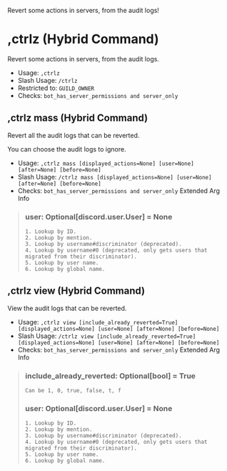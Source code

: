 Revert some actions in servers, from the audit logs!

# ,ctrlz (Hybrid Command)
Revert some actions in servers, from the audit logs.<br/>
 - Usage: `,ctrlz`
 - Slash Usage: `/ctrlz`
 - Restricted to: `GUILD_OWNER`
 - Checks: `bot_has_server_permissions and server_only`
## ,ctrlz mass (Hybrid Command)
Revert all the audit logs that can be reverted.<br/>

You can choose the audit logs to ignore.<br/>
 - Usage: `,ctrlz mass [displayed_actions=None] [user=None] [after=None] [before=None]`
 - Slash Usage: `/ctrlz mass [displayed_actions=None] [user=None] [after=None] [before=None]`
 - Checks: `bot_has_server_permissions and server_only`
Extended Arg Info
> ### user: Optional[discord.user.User] = None
> 
> 
>     1. Lookup by ID.
>     2. Lookup by mention.
>     3. Lookup by username#discriminator (deprecated).
>     4. Lookup by username#0 (deprecated, only gets users that migrated from their discriminator).
>     5. Lookup by user name.
>     6. Lookup by global name.
> 
>     
## ,ctrlz view (Hybrid Command)
View the audit logs that can be reverted.<br/>
 - Usage: `,ctrlz view [include_already_reverted=True] [displayed_actions=None] [user=None] [after=None] [before=None]`
 - Slash Usage: `/ctrlz view [include_already_reverted=True] [displayed_actions=None] [user=None] [after=None] [before=None]`
 - Checks: `bot_has_server_permissions and server_only`
Extended Arg Info
> ### include_already_reverted: Optional[bool] = True
> ```
> Can be 1, 0, true, false, t, f
> ```
> ### user: Optional[discord.user.User] = None
> 
> 
>     1. Lookup by ID.
>     2. Lookup by mention.
>     3. Lookup by username#discriminator (deprecated).
>     4. Lookup by username#0 (deprecated, only gets users that migrated from their discriminator).
>     5. Lookup by user name.
>     6. Lookup by global name.
> 
>     
